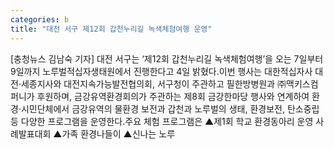 ```yaml
---
categories: b
title: "대전 서구 제12회 갑천누리길 녹색체험여행 운영"
---
```

[충청뉴스 김남숙 기자] 대전 서구는 ‘제12회 갑천누리길 녹색체험여행’을 오는 7일부터 9일까지 노루벌적십자생태원에서 진행한다고 4일 밝혔다.이번 행사는 대한적십자사 대전·세종지사와 대전지속가능발전협의회, 서구청이 주관하고 필한방병원과 ㈜맥키스컴퍼니가 후원하며, 금강유역환경회의가 주관하는 제8회 금강한마당 행사와 연계하여 환경·시민단체에서 금강유역의 물환경 보전과 갑천과 노루벌의 생태, 환경보전, 탄소중립 등 다양한 프로그램을 운영한다.주요 체험 프로그램은 ▲제1회 학교 환경동아리 운영 사례발표대회 ▲가족 환경나들이 ▲신나는 노루